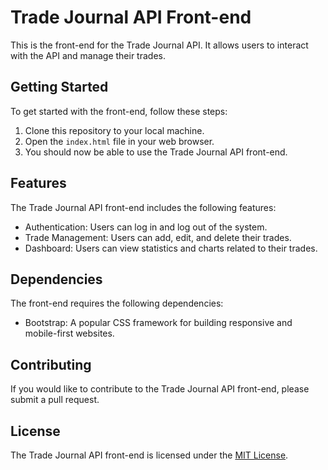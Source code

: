# Trade Journal API Front-end

This is the front-end for the Trade Journal API. It allows users to interact with the API and manage their trades.

## Getting Started

To get started with the front-end, follow these steps:

1. Clone this repository to your local machine.
2. Open the `index.html` file in your web browser.
3. You should now be able to use the Trade Journal API front-end.

## Features

The Trade Journal API front-end includes the following features:

- Authentication: Users can log in and log out of the system.
- Trade Management: Users can add, edit, and delete their trades.
- Dashboard: Users can view statistics and charts related to their trades.

## Dependencies

The front-end requires the following dependencies:
- Bootstrap: A popular CSS framework for building responsive and mobile-first websites.

## Contributing

If you would like to contribute to the Trade Journal API front-end, please submit a pull request.

## License

The Trade Journal API front-end is licensed under the [MIT License](LICENSE).
